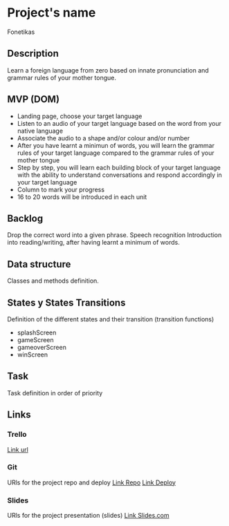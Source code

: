 # Project's name

Fonetikas

## Description

Learn a foreign language from zero based on innate pronunciation and grammar rules of your mother tongue.

## MVP (DOM)

- Landing page, choose your target language
- Listen to an audio of your target language based on the word from your native language
- Associate the audio to a shape and/or colour and/or number
- After you have learnt a minimun of words, you will learn the grammar rules of your target language compared to the grammar rules of your mother tongue
- Step by step, you will learn each building block of your target language with the ability to understand conversations and respond accordingly in your target language
- Column to mark your progress
- 16 to 20 words will be introduced in each unit

## Backlog

Drop the correct word into a given phrase.
Speech recognition
Introduction into reading/writing, after having learnt a minimum of words.

## Data structure

Classes and methods definition.

## States y States Transitions

Definition of the different states and their transition (transition functions)

- splashScreen
- gameScreen
- gameoverScreen
- winScreen

## Task

Task definition in order of priority

## Links

### Trello

[Link url](https://trello.com/b/xfgxgCiU/project-1-fonetikas)

### Git

URls for the project repo and deploy
[Link Repo](https://github.com/TashTenner/Project-Fonetikas)
[Link Deploy](https://tashtenner.github.io/Project-Fonetikas/)

### Slides

URls for the project presentation (slides)
[Link Slides.com](https://slides.com/tashbcn/deck)
